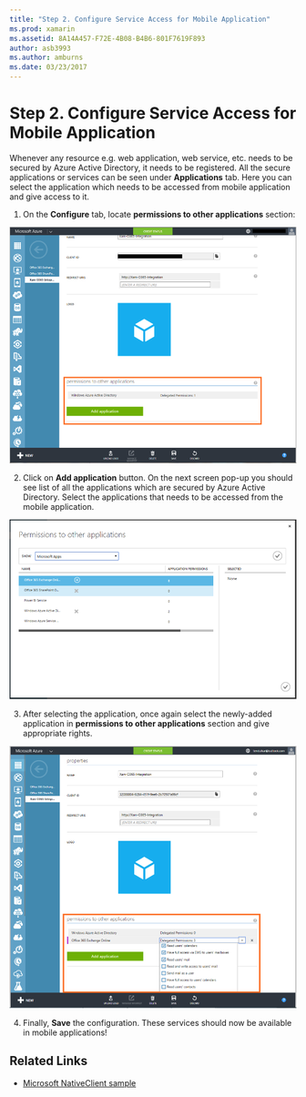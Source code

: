 ```yaml
---
title: "Step 2. Configure Service Access for Mobile Application"
ms.prod: xamarin
ms.assetid: 8A14A457-F72E-4B08-B4B6-801F7619F893
author: asb3993
ms.author: amburns
ms.date: 03/23/2017
---
```


# Step 2. Configure Service Access for Mobile Application

Whenever any resource e.g. web application, web service,
  etc. needs to be secured by Azure Active Directory,
  it needs to be registered. All the secure applications
  or services can be seen under **Applications** tab.
  Here you can select the application which needs to be
  accessed from mobile application and give access to it.

1. On the **Configure** tab, locate **permissions to
  other applications** section:

  ![](configure-images/2.1-configure.png "On the Configure tab, locate permissions to other applications section")

2.	Click on **Add application** button. On the next
  screen pop-up you should see list of all the applications
  which are secured by Azure Active Directory. Select the
  applications that needs to be accessed from the mobile application.

  ![](configure-images/2.2-add-application.png "Select the applications that needs to be accessed from the mobile application")

3. After selecting the application, once again select the
  newly-added application in **permissions to other
  applications** section and give appropriate rights.

  ![](configure-images/2.3-permissions.png "After selecting the application, once again select the newly-added application in permissions to other   applications section and give appropriate rights")

4. Finally, **Save** the configuration. These services should
  now be available in mobile applications!



## Related Links

- [Microsoft NativeClient sample](https://github.com/AzureADSamples/NativeClient-MultiTarget-DotNet)
